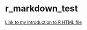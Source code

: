 # r_markdown_test

[Link to my Introduction to R HTML file](https://rawgit.com/nazra-inari/r_markdown_test/blob/master/Introduction_to_R_Markdown.html)

